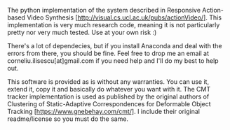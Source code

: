 The python implementation of the system described in Responsive Action-based Video Synthesis [http://visual.cs.ucl.ac.uk/pubs/actionVideo/]. This implementation is very much research code, meaning it is not particularly pretty nor very much tested. Use at your own risk :)

There's a lot of dependecies, but if you install Anaconda and deal with the errors from there, you should be fine. Feel free to drop me an email at corneliu.ilisescu[at]gmail.com if you need help and I'll do my best to help out.

This software is provided as is without any warranties. You can use it, extend it, copy it and basically do whatever you want with it. The CMT tracker implementation is used as published by the original authors of Clustering of Static-Adaptive Correspondences for Deformable Object Tracking [https://www.gnebehay.com/cmt/]. I include their original readme/license so you must do the same.
